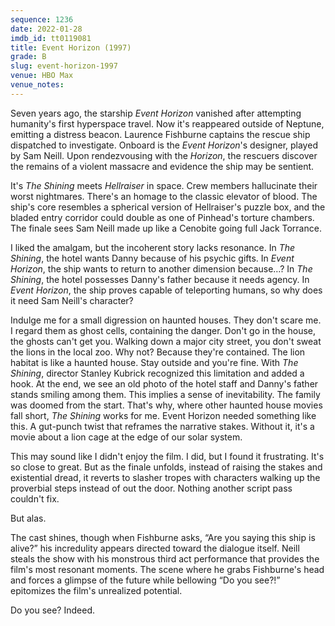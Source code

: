 ```yaml
---
sequence: 1236
date: 2022-01-28
imdb_id: tt0119081
title: Event Horizon (1997)
grade: B
slug: event-horizon-1997
venue: HBO Max
venue_notes:
---
```


Seven years ago, the starship _Event Horizon_ vanished after attempting humanity's first hyperspace travel. Now it's reappeared outside of Neptune, emitting a distress beacon. Laurence Fishburne captains the rescue ship dispatched to investigate. Onboard is the _Event Horizon_'s designer, played by Sam Neill. Upon rendezvousing with the _Horizon_, the rescuers discover the remains of a violent massacre and evidence the ship may be sentient.

<!-- end -->

It's <span data-imdb-id="tt0081505">_The Shining_</span> meets <span data-imdb-id="tt0093177">_Hellraiser_</span> in space. Crew members hallucinate their worst nightmares. There's an homage to the classic elevator of blood. The ship's core resembles a spherical version of Hellraiser's puzzle box, and the bladed entry corridor could double as one of Pinhead's torture chambers. The finale sees Sam Neill made up like a Cenobite going full Jack Torrance.

I liked the amalgam, but the incoherent story lacks resonance. In _The Shining_, the hotel wants Danny because of his psychic gifts. In _Event Horizon_, the ship wants to return to another dimension because…? In _The Shining_, the hotel possesses Danny's father because it needs agency. In _Event Horizon_, the ship proves capable of teleporting humans, so why does it need Sam Neill's character?

Indulge me for a small digression on haunted houses. They don't scare me. I regard them as ghost cells, containing the danger. Don't go in the house, the ghosts can't get you. Walking down a major city street, you don't sweat the lions in the local zoo. Why not? Because they're contained. The lion habitat is like a haunted house. Stay outside and you're fine. With _The Shining_, director Stanley Kubrick recognized this limitation and added a hook. At the end, we see an old photo of the hotel staff and Danny's father stands smiling among them. This implies a sense of inevitability. The family was doomed from the start. That's why, where other haunted house movies fall short, _The Shining_ works for me. Event Horizon needed something like this. A gut-punch twist that reframes the narrative stakes. Without it, it's a movie about a lion cage at the edge of our solar system.

This may sound like I didn't enjoy the film. I did, but I found it frustrating. It's so close to great. But as the finale unfolds, instead of raising the stakes and existential dread, it reverts to slasher tropes with characters walking up the proverbial steps instead of out the door. Nothing another script pass couldn't fix.

But alas.

The cast shines, though when Fishburne asks, “Are you saying this ship is alive?” his incredulity appears directed toward the dialogue itself. Neill steals the show with his monstrous third act performance that provides the film's most resonant moments. The scene where he grabs Fishburne's head and forces a glimpse of the future while bellowing “Do you see?!” epitomizes the film's unrealized potential.

Do you see? Indeed.

